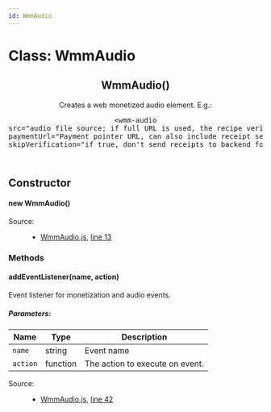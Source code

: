```yaml
---
id: WmmAudio
---
```

<!--link type="text/css" rel="stylesheet" href="/jsDoc.css"></link-->
<div id="main">
<h1 class="page-title">Class: WmmAudio</h1>
<section>
<header>
<h2><span class="attribs"><span class="type-signature"></span></span>WmmAudio<span class="signature">()</span><span class="type-signature"></span></h2>
<div class="class-description">Creates a web monetized audio element. E.g.:
<pre>&lt;wmm-audio
src="audio file source; if full URL is used, the recipe verification will use the same host for verification"
paymentUrl="Payment pointer URL, can also include receipt service url"
skipVerification="if true, don't send receipts to backend for verifications"&gt;</pre></div>
</header>
<article>
<div class="container-overview">
<h2>Constructor</h2>
<h4 class="name" id="WmmAudio"><span class="type-signature"></span>new WmmAudio<span class="signature">()</span><span class="type-signature"></span></h4>
<dl class="details">
<dt class="tag-source">Source:</dt>
<dd class="tag-source"><ul class="dummy"><li>
<a href="pathname:///jsdoc/WmmAudio.js.html">WmmAudio.js</a>, <a href="pathname:///jsdoc/WmmAudio.js.html#line13">line 13</a>
</li></ul></dd>
</dl>
</div>
<h3 class="subsection-title">Methods</h3>
<h4 class="name" id="addEventListener"><span class="type-signature"></span>addEventListener<span class="signature">(name, action)</span><span class="type-signature"></span></h4>
<div class="description">
Event listener for monetization and audio events.
</div>
<h5>Parameters:</h5>
<table class="params">
<thead>
<tr>
<th>Name</th>
<th>Type</th>
<th class="last">Description</th>
</tr>
</thead>
<tbody>
<tr>
<td class="name"><code>name</code></td>
<td class="type">
<span class="param-type">string</span>
</td>
<td class="description last">Event name</td>
</tr>
<tr>
<td class="name"><code>action</code></td>
<td class="type">
<span class="param-type">function</span>
</td>
<td class="description last">The action to execute on event.</td>
</tr>
</tbody>
</table>
<dl class="details">
<dt class="tag-source">Source:</dt>
<dd class="tag-source"><ul class="dummy"><li>
<a href="pathname:///jsdoc/WmmAudio.js.html">WmmAudio.js</a>, <a href="pathname:///jsdoc/WmmAudio.js.html#line42">line 42</a>
</li></ul></dd>
</dl>
</article>
</section>
</div>

